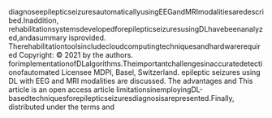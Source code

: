 diagnoseepilepticseizuresautomaticallyusingEEGandMRImodalitiesaredescribed.Inaddition,
rehabilitationsystemsdevelopedforepilepticseizuresusingDLhavebeenanalyzed,andasummary
isprovided. Therehabilitationtoolsincludecloudcomputingtechniquesandhardwarerequired
Copyright: © 2021 by the authors. forimplementationofDLalgorithms.Theimportantchallengesinaccuratedetectionofautomated
Licensee MDPI, Basel, Switzerland.
epileptic seizures using DL with EEG and MRI modalities are discussed. The advantages and
This article is an open access article
limitationsinemployingDL-basedtechniquesforepilepticseizuresdiagnosisarepresented.Finally,
distributed under the terms and
